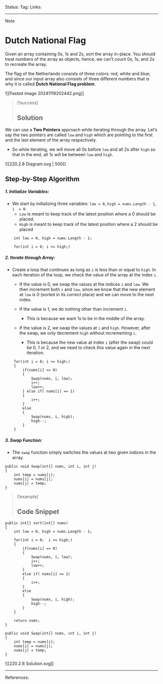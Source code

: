 Status: 
Tag:
Links:

---
> [!note] 
>  # Dutch National Flag

Given an array containing 0s, 1s and 2s, sort the array in-place. You should treat numbers of the array as objects, hence, we can’t count 0s, 1s, and 2s to recreate the array.

The flag of the Netherlands consists of three colors: red, white and blue; and since our input array also consists of three different numbers that is why it is called **Dutch National Flag problem**.

![[Pasted image 20241119202442.png]]

> [!success] 
> ## Solution 

We can use a **Two Pointers** approach while iterating through the array. Let’s say the two pointers are called `low` and `high` which are pointing to the first and the last element of the array respectively.

   - So while iterating, we will move all 0s before `low` and all 2s after `high` so that in the end, all 1s will be between `low` and `high`.


![[220.2.8 Diagram.svg | 500]]


## Step-by-Step Algorithm

##### 1. Initialize Variables:

   - We start by initializing three variables: `low = 0`, `high = nums.Length - 1`, `i  = 0`. 
	   - `Low` is meant to keep track of the latest position where a 0 should be placed.
	   - `High` is meant to keep track of the latest position where a 2 should be placed

``` run-csharp
	int low = 0, high = nums.Length - 1; 
	
	for(int i = 0; i <= high;)
```

##### 2. Iterate through Array:

   - Create a loop that continues as long as `i` is less than or equal to `high`. In each iteration of the loop, we check the value of the array at the index `i`.

	   - If the value is 0, we swap the values at the indices `i` and `low`. We then increment both `i` and `low`, since we know that the new element at `low` is 0 (sorted in its correct place) and we can move to the next index. 

	   - If the value is 1, we do nothing other than increment `i`. 
		   - This is because we want 1s to be in the middle of the array.
	   
	   - If the value is 2, we swap the values at `i` and `high`. However, after the swap, we only decrement `high` without incrementing `i`.
		   - This is because the new value at index `i` (after the swap) could be 0, 1 or 2, and we need to check this value again in the next iteration.

``` run-csharp
	for(int i = 0; i <= high;) 
	{ 
		if(nums[i] == 0) 
		{ 
			Swap(nums, i, low); 
			i++; 
			low++; 
		} else if( nums[i] == 1) 
		{ 
			i++; 
		} 
		else 
		{ 
			Swap(nums, i, high); 
			high--; 
		}
	}
```

##### 3. Swap Function:

   - The `swap` function simply switches the values at two given indices in the array.

``` run-csharp
public void Swap(int[] nums, int i, int j)
{
	int temp = nums[i];
	nums[i] = nums[j];
	nums[j] = temp;
}
```


> [!example] 
>  ## Code Snippet


``` run-csharp
public int[] sort(int[] nums)
{
	int low = 0, high = nums.Length - 1;
	
	for(int i = 0;  i <= high;)
	{
		if(nums[i] == 0)
		{
			Swap(nums, i, low);
			i++;
			low++;
		}
		else if( nums[i] == 1)
		{
			i++;
		}
		else
		{
			Swap(nums, i, high);
			high--;
		}
	}
	
	return nums;
}
```


``` run-csharp
public void Swap(int[] nums, int i, int j)
{
	int temp = nums[i];
	nums[i] = nums[j];
	nums[j] = temp;
}
```


![[220.2.8 Solution.svg]]












---
References:
